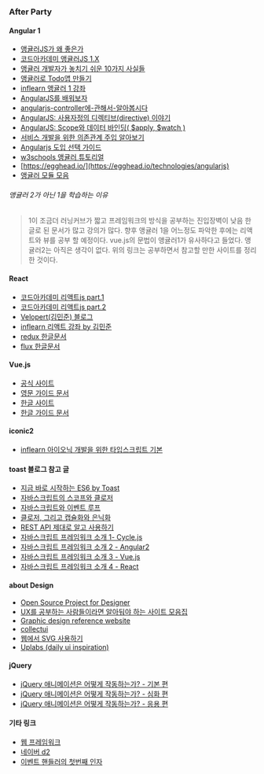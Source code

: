 ### After Party

#### Angular 1

- [앵귤러JS가 왜 좋은가](https://blog.outsider.ne.kr/975)
- [코드아카데미 앵귤러JS 1.X](https://www.codecademy.com/learn/learn-angularjs)
- [앵귤러 개발자가 놓치기 쉬운 10가지 사실들](http://blog.jeonghwan.net/2016/08/20/angular-facts-easy-to-miss.html#)
- [앵귤러로 Todo앱 만들기](http://blog.jeonghwan.net/lectures/todomvc-angular/1/)
- [inflearn 앵귤러 1 강좌](https://www.inflearn.com/course/angular-%EC%95%B5%EA%B7%A4%EB%9F%AC-%EA%B0%95%EC%A2%8C/)
- [AngularJS를 배워보자](http://www.codekin.com/?p=1530)
- [angularjs-controller에-관해서-알아봅시다](https://linumix.wordpress.com/2015/05/09/angularjs-controller%EC%97%90-%EA%B4%80%ED%95%B4%EC%84%9C-%EC%95%8C%EC%95%84%EB%B4%85%EC%8B%9C%EB%8B%A4-2/)
- [AngularJS: 사용자정의 디렉티브(directive) 이야기](http://www.nextree.co.kr/p4850/)
- [AngularJS: Scope와 데이터 바인딩( $apply, $watch )](http://www.nextree.co.kr/p8890/)
- [서비스 개발을 위한 의존관계 주입 알아보기](http://webframeworks.kr/tutorials/angularjs/dependency_injection_with_angularjs/)
- [Angularjs 도입 선택 가이드](http://www.slideshare.net/deview/angularjs-45155720)
- [w3schools 앵귤러 튜토리얼](http://www.w3schools.com/angular/)
- [https://egghead.io/](https://egghead.io/technologies/angularjs)
- [앵귤러 모듈 모음](http://ngmodules.org/)


###### 앵귤러 2가 아닌 1을 학습하는 이유
> 1이 조금더 러닝커브가 짧고 프레임워크의 방식을 공부하는 진입장벽이 낮음
> 한글로 된 문서가 많고 강의가 많다.
> 향후 앵귤러 1을 어느정도 파악한 후에는 리액트와 뷰를 공부 할 예정이다.
> vue.js의 문법이 앵귤러1가 유사하다고 들었다.
> 앵귤러2는 아직은 생각이 없다.
> 위의 링크는 공부하면서 참고할 만한 사이트를 정리한 것이다.

#### React

- [코드아카데미 리액트js part.1](https://www.codecademy.com/learn/react-101)
- [코드아카데미 리액트js part.2](https://www.codecademy.com/learn/react-102)
- [Velopert(김민준) 블로그](https://velopert.com/2597)
- [inflearn 리액트 강좌 by 김민준](https://www.inflearn.com/course/react-%EA%B0%95%EC%A2%8C-velopert/?action=curriculum)
- [redux 한글문서](http://dobbit.github.io/redux/)
- [flux 한글문서](https://github.com/haruair/flux)

#### Vue.js

- [공식 사이트](https://vuejs.org/)
- [영문 가이드 문서](https://vuejs.org/v2/guide/)
- [한글 사이트](https://kr.vuejs.org/)
- [한글 가이드 문서](https://kr.vuejs.org/v2/guide/)


#### iconic2

- [inflearn 아이오닉 개발을 위한 타입스크립트 기본](https://www.inflearn.com/course/%EC%95%84%EC%9D%B4%EC%98%A4%EB%8B%89-ionic2-%ED%83%80%EC%9E%85%EC%8A%A4%ED%81%AC%EB%A6%BD%ED%8A%B8/)

#### toast 블로그 참고 글

- [지금 바로 시작하는 ES6 by Toast](http://meetup.toast.com/posts/85)
- [자바스크립트의 스코프와 클로저](http://meetup.toast.com/posts/86)
- [자바스크립트와 이벤트 루프](http://meetup.toast.com/posts/89)
- [클로저, 그리고 캡슐화와 은닉화](http://meetup.toast.com/posts/90)
- [REST API 제대로 알고 사용하기](http://meetup.toast.com/posts/92)
- [자바스크립트 프레임워크 소개 1- Cycle.js](http://meetup.toast.com/posts/97)
- [자바스크립트 프레임워크 소개 2 - Angular2](http://meetup.toast.com/posts/98)
- [자바스크립트 프레임워크 소개 3 - Vue.js](http://meetup.toast.com/posts/99)
- [자바스크립트 프레임워크 소개 4 - React](http://meetup.toast.com/posts/100)


#### about Design

- [Open Source Project for Designer](https://www.clippingmini.com/#watch?pid=jvVQa254kW)
- [UX를 공부하는 사람들이라면 알아둬야 하는 사이트 모음집](https://www.clippingmini.com/#watch?pid=-KZRN-NIdwPcblFMqSLf)
- [Graphic design reference website](https://www.clippingmini.com/#watch?pid=3nzjNLPaPi)
- [collectui](http://collectui.com/designs)
- [웹에서 SVG 사용하기](https://svgontheweb.com/ko/)
- [Uplabs (daily ui inspiration)](https://www.uplabs.com/)

#### jQuery

- [jQuery 애니메이션은 어떻게 작동하는가? - 기본 편](http://d2.naver.com/helloworld/0265052)
- [jQuery 애니메이션은 어떻게 작동하는가? - 심화 편](http://d2.naver.com/helloworld/4424601)
- [jQuery 애니메이션은 어떻게 작동하는가? - 응용 편](http://d2.naver.com/helloworld/9323973)


#### 기타 링크
- [웹 프레임워크](http://webframeworks.kr/)
- [네이버 d2](http://d2.naver.com/helloworld)
- [이벤트 핸들러의 첫번째 인자](http://div.or.kr/js-studying/%EC%9D%B4%EB%B2%A4%ED%8A%B8%20%ED%95%B8%EB%93%A4%EB%9F%AC%EC%9D%98%20%EC%B2%AB%EB%B2%88%EC%A7%B8%20%EC%9D%B8%EC%9E%90)
